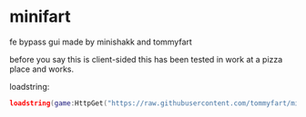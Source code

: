 # minifart
fe bypass gui made by minishakk and tommyfart

before you say this is client-sided
this has been tested in work at
a pizza place and works.

loadstring:
```lua
loadstring(game:HttpGet("https://raw.githubusercontent.com/tommyfart/minifart/refs/heads/main/main.lua"))()
```
